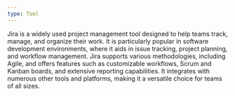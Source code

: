 ```yaml
---
type: Tool
---
```


Jira is a widely used project management tool designed to help teams track, manage, and organize their work. It is particularly popular in software development environments, where it aids in issue tracking, project planning, and workflow management. Jira supports various methodologies, including Agile, and offers features such as customizable workflows, Scrum and Kanban boards, and extensive reporting capabilities. It integrates with numerous other tools and platforms, making it a versatile choice for teams of all sizes.